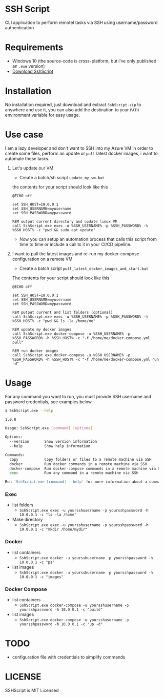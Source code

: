 # SSH Script
CLI application to perform remotel tasks via SSH using username/password authentication

# Requirements

- Windows 10 (the source-code is cross-platform, but i've only published an `.exe` version)
- [Download SshScript](https://github.com/gabrielfreire/SshScript/raw/master/dist/SshScript.zip)

# Installation

No installation required, just download and extract `SshScript.zip` to anywhere and use it, you can also add the destination to your `PATH` environment variable
for easy usage.

# Use case
I am a lazy developer and don't want to SSH into my Azure VM in order to create some files, perform an update or `pull` latest docker images, 
i want to automate these tasks.

1. Let's update our VM
	- Create a batch/sh script `update_my_vm.bat`

	the contents for your script should look like this
	```batch
	@ECHO off

	set SSH_HOST=10.0.0.1
	set SSH_USERNAME=myusername
	set SSH_PASSWORD=mypassword

	REM output current directory and update linux VM
	call SshScript.exe exec -u %SSH_USERNAME% -p %SSH_PASSWORD% -h %SSH_HOST% -c "pwd && sudo apt update"
	```

	- Now you can setup an automation process that calls this script from time to time or include a call to it in your CI/CD pipeline.

2. I want to pull the latest images and re-run my docker-compose configuration on a remote VM
	- Create a batch script `pull_latest_docker_images_and_start.bat`

	The contents for your script should look like this
	```batch
	@ECHO off

	set SSH_HOST=10.0.0.1
	set SSH_USERNAME=myusername
	set SSH_PASSWORD=mypassword

	REM putput current and list folders (optional)
	call SshScript.exe exec -u %SSH_USERNAME% -p %SSH_PASSWORD% -h %SSH_HOST% -c "pwd && ls -la /home/me"

	REM update my docker images
	call SshScript.exe docker-compose -u %SSH_USERNAME% -p %SSH_PASSWORD% -h %SSH_HOST% -c "-f /home/me/docker-compose.yml pull"

	REM run docker images
	call SshScript.exe docker-compose -u %SSH_USERNAME% -p %SSH_PASSWORD% -h %SSH_HOST% -c "-f /home/me/docker-compose.yml run -d"

	```

# Usage

For any command you want to run, you must provide SSH username and password credentials, see examples below.

```bash
$ SshScript.exe --help

1.0.0

Usage: SshScript.exe [command] [options]

Options:
  --version       Show version information
  --help          Show help information

Commands:
  copy            Copy folders or files to a remote machine via SSH
  docker          Run docker commands in a remote machine via SSH
  docker-compose  Run docker-compose commands in a remote machine via SSH
  exec            Run any command in a remote machine via SSH

Run 'SshScript.exe [command] --help' for more information about a command.
```

### Exec
- list folders
	- `SshScript.exe exec -u yoursshusername -p yoursshpassword -h 10.0.0.1 -c "ls -la /home"`
- Make directory
	- `SshScript.exe exec -u yoursshusername -p yoursshpassword -h 10.0.0.1 -c "mkdir /home/mydir"`
### Docker
- list containers
	- `SshScript.exe docker -u yoursshusername -p yoursshpassword -h 10.0.0.1 -c "ps"`
- list images
	- `SshScript.exe docker -u yoursshusername -p yoursshpassword -h 10.0.0.1 -c "images"`
### Docker Compose
- list containers
	- `SshScript.exe docker-compose -u yoursshusername -p yoursshpassword -h 10.0.0.1 -c "build"`
- list images
	- `SshScript.exe docker-compose -u yoursshusername -p yoursshpassword -h 10.0.0.1 -c "up -d"`

# TODO
- configuration file with credentials to simplify commands

# LICENSE
SSHScript is MIT Licensed